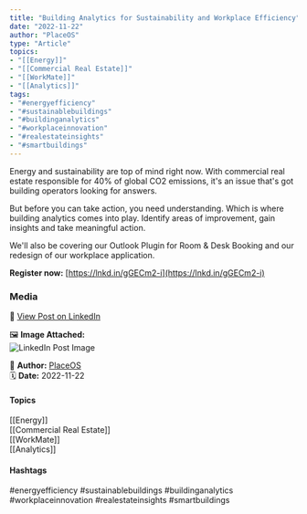 ```yaml
---
title: "Building Analytics for Sustainability and Workplace Efficiency"  
date: "2022-11-22"  
author: "PlaceOS"  
type: "Article"  
topics:  
- "[[Energy]]"  
- "[[Commercial Real Estate]]"  
- "[[WorkMate]]"  
- "[[Analytics]]"
tags:  
- "#energyefficiency"  
- "#sustainablebuildings"  
- "#buildinganalytics"  
- "#workplaceinnovation"  
- "#realestateinsights"  
- "#smartbuildings" 
---
```

Energy and sustainability are top of mind right now. With commercial real estate responsible for 40% of global CO2 emissions, it's an issue that's got building operators looking for answers.

But before you can take action, you need understanding. Which is where building analytics comes into play. Identify areas of improvement, gain insights and take meaningful action.

We'll also be covering our Outlook Plugin for Room & Desk Booking and our redesign of our workplace application.

**Register now:** [https://lnkd.in/gGECm2-i](https://lnkd.in/gGECm2-i)

### Media

🔗 [View Post on LinkedIn](https://www.linkedin.com/feed/update/urn:li:activity:7000970379427020800)  
  
🖼 **Image Attached:**  
![LinkedIn Post Image](https://media.licdn.com/dms/image/v2/D5612AQHo9c-P2loJjA/article-cover_image-shrink_423_752/article-cover_image-shrink_423_752/0/1669160102324?e=1747267200&v=beta&t=vIZCFUbJ1z3gBfCKLxQIdDiiHCpnZKoubJU1uIGWAw8)  
  
👤 **Author:** [PlaceOS](https://www.linkedin.com/in/jonathanmcfarlane/)  
🗓️ **Date:** 2022-11-22

#### Topics

[[Energy]]  
[[Commercial Real Estate]]  
[[WorkMate]]  
[[Analytics]]  

#### Hashtags

#energyefficiency #sustainablebuildings #buildinganalytics #workplaceinnovation #realestateinsights #smartbuildings